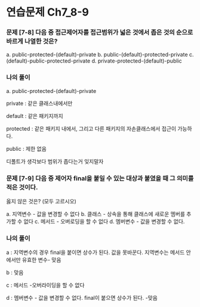 # 연습문제 Ch7_8-9

### 문제 [7-8] 다음 중 접근제어자를 접근범위가 넓은 것에서 좁은 것의 순으로 바르게 나열한 것은?

a. public-protected-(default)-private
b. public-(default)-protected-private
c. (default)-public-protected-private
d. private-protected-(default)-public

### 나의 풀이

a. public-protected-(default)-private

private : 같은 클래스내에서만

default : 같은 패키지까지

protected : 같은 패키지 내에서, 그리고 다른 패키지의 자손클래스에서 접근이 가능하다.

public : 제한 없음

디폴트가 생각보다 범위가 좁다는거 잊지말자

### 문제 [7-9] 다음 중 제어자 final을 붙일 수 있는 대상과 붙였을 때 그 의미를 적은 것이다.
옳지 않은 것은? (모두 고르시오)

a.  지역변수 - 값을 변경할 수 없다
b.  클래스  - 상속을 통해 클래스에 새로운 멤버를 추가할 수 없다
c.  메서드 - 오버로딩을 할 수 없다
d.  멤버변수 - 값을 변경할 수 없다.

### 나의 풀이

a : 지역변수의 경우 final을 붙이면 상수가 된다. 값을 못바꾼다. 지역변수는 메서드 안에서만 유효한 변수- 맞음

b : 맞음

c : 메서드 -오버라이딩을 할 수 없다

d : 멤버변수 - 값을 변경할 수 없다. final이 붙으면 상수가 된다. -맞음